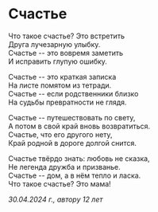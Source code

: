 # Счастье

Что такое счастье? Это встретить  
Друга лучезарную улыбку.  
Счастье -- это вовремя заметить  
И исправить глупую ошибку.

Счастье -- это краткая записка  
На листе помятом из тетради.  
Счастье -- если родственники близко  
На судьбы превратности не глядя.

Счастье -- путешествовать по свету,  
А потом в свой край вновь возвратиться.  
Счастье, что его другого нету,  
Край родной в дороге долгой снится.

Счастье твёрдо знать: любовь не сказка,  
Не легенда дружба и призванье.  
Счастье -- дом, а в нём тепло и ласка.  
Что такое счастье? Это мама!

*30.04.2024 г., автору 12 лет*
